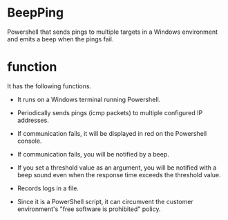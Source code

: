 # BeepPing
Powershell that sends pings to multiple targets in a Windows environment and emits a beep when the pings fail.


# function
It has the following functions.

- It runs on a Windows terminal running Powershell.

- Periodically sends pings (icmp packets) to multiple configured IP addresses.

- If communication fails, it will be displayed in red on the Powershell console.

- If communication fails, you will be notified by a beep.

- If you set a threshold value as an argument, you will be notified with a beep sound even when the response time exceeds the threshold value.

- Records logs in a file.

- Since it is a PowerShell script, it can circumvent the customer environment's "free software is prohibited" policy.
